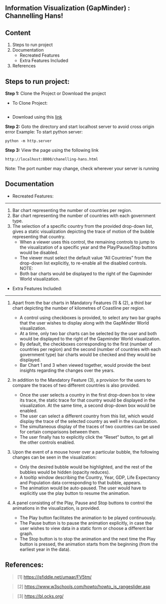 ## Information Visualization (GapMinder) : Channelling Hans!

Content
-----------------------------
1. Steps to run project
2. Documentation
	- Recreated Features
	- Extra Features Included
4. References


Steps to run project:
------------

**Step 1:** Clone the Project or Download the project
- To Clone Project:
``` git clone git@gitlab.com:akshat.rastogi/gapminder-d3js.git
```

- Download using this [link](https://gitlab.com/akshat.rastogi/gapminder-d3js.git)


**Step 2:** Goto the directory and start localhost server to avoid cross origin error
Example: To start python server:
```
python -m http.server
```

**Step 3:** View the page using the following link
```
http://localhost:8000/chanelling-hans.html
```
Note: The port number may change, check wherever your server is running 

Documentation
------------

* Recreated Features:
-----------------------------
1. Bar chart representing the number of countries per region.
2. Bar chart representing the number of countries with each government type.
3. The selection of a specific country from the provided drop-down list, gives a static visualization depicting the trace of motion of the bubble representing that country.
	- When a viewer uses this control, the remaining controls to jump to the visualization of a specific year and the Play/Pause/Stop buttons would be disabled.
	- The viewer must select the default value “All Countries” from the drop-down list explicitly, to re-enable all the disabled controls.
NOTE:
	- Both bar charts would be displayed to the right of the Gapminder World visualization.


* Extra Features Included:
-------------------------
1. Apart from the bar charts in Mandatory Features (1) & (2), a third bar chart depicting the number of kilometres of Coastline per region.
	- A control using checkboxes is provided, to select any two bar graphs that the user wishes to display along with the GapMinder World visualization.
	- At a time, only two bar charts can be selected by the user and both would be displayed to the right of the Gapminder World visualization.
	- By default, the checkboxes corresponding to the first (number of countries per region) and the second (number of countries with each government type) bar charts would be checked and they would be displayed.
	- Bar Chart 1 and 3 when viewed together, would provide the best insights regarding the changes over the years.

2. In addition to the Mandatory Feature (3), a provision for the users to compare the traces of two different countries is also provided.
	- Once the user selects a country in the first drop-down box to view its trace, the static trace for that country would be displayed in the visualization. At the same time, a second drop-down box would be enabled.
	- The user can select a different country from this list, which would display the trace of the selected country as well in the visualization.
	- The simultaneous display of the traces of two countries can be used for certain comparisons between them.
	- The user finally has to explicitly click the “Reset” button, to get all the other controls enabled.

3. Upon the event of a mouse hover over a particular bubble, the following changes can be seen in the visualization:
	- Only the desired bubble would be highlighted, and the rest of the bubbles would be hidden (opacity reduces).
	- A tooltip window describing the Country, Year, GDP, Life Expectancy and Population data corresponding to that bubble, appears.
	- The animation would be auto-paused. The user would have to explicitly use the play button to resume the animation.

4. A panel consisting of the Play, Pause and Stop buttons to control the animations in the visualization, is provided.
	- The Play button facilitates the animation to be played continuously.
	- The Pause button is to pause the animation explicitly, in case the user wishes to view data in a static form or choose a different bar graph.
	- The Stop button is to stop the animation and the next time the Play button is pressed, the animation starts from the beginning (from the earliest year in the data).


References:
------------
>[1] https://jsfiddle.net/umaar/FV5tm/

>[2] https://www.w3schools.com/howto/howto_js_rangeslider.asp

>[3] https://bl.ocks.org/
